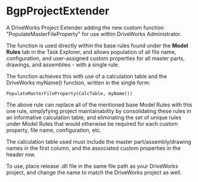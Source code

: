 # BgpProjectExtender

A DriveWorks Project Extender adding the new custom function "PopulateMasterFileProperty" for use within DriveWorks Administrator. 

The function is used directly within the base rules found under the **Model Rules** tab in the Task Explorer, and allows population of all file name, configuration, and user-assigned custom properties for all master parts, drawings, and assemblies - with a single rule. 

The function achieves this with use of a calculation table and the DriveWorks myName() function, written in the single form: 

`PopulateMasterFileProperty(CalcTable, myName())`

The above rule can replace all of the mentioned base Model Rules with this one rule, simplyfying project maintainability by consolidating these rules in an informative calculation table, and eliminating the set of unique rules under Model Rules that would otherwise be required for each custom property, file name, configuration, etc.

The calculation table used must include the master part/assembly/drawing names in the first column, and the associated custom properties in the header row.

To use, place release .dll file in the same file path as your DriveWorks project, and change the name to match the DriveWorks project as well.
